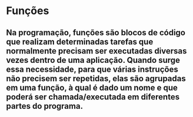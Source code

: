 # Funções

## Na programação, funções são blocos de código que realizam determinadas tarefas que normalmente precisam ser executadas diversas vezes dentro de uma aplicação. Quando surge essa necessidade, para que várias instruções não precisem ser repetidas, elas são agrupadas em uma função, à qual é dado um nome e que poderá ser chamada/executada em diferentes partes do programa.
